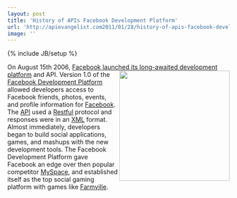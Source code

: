 ```yaml
---
layout: post
title: 'History of APIs Facebook Development Platform'
url: 'http://apievangelist.com2011/01/28/history-of-apis-facebook-development-platform/'
image: ''
---
```

{% include JB/setup %}
On August 15th 2006, <a href="http://blog.facebook.com/blog.php?post=2207512130" target="_blank">Facebook launched its long-awaited development platform</a> and API. <img src="http://kinlane-productions.s3.amazonaws.com/facebook/Facebook-Developer.png"  width="250" align="right" /> Version 1.0 of the <a href="http://developers.facebook.com/" target="_blank">Facebook Development Platform</a> allowed developers access to Facebook friends, photos, events, and profile information for <a href="http://www.facebook.com" target="_blank">Facebook</a>.
The <a href="http://www.apievangelist.com/">API</a> used a <a href="http://www.kinlane.com/">Restful</a> protocol and responses were in an <a href="http://www.apievangelist.com/definition-xml.php">XML</a> format.
Almost immediately, developers began to build social applications, games, and mashups with the new development tools.
The Facebook Development Platform gave Facebook an edge over then popular competitor <a href="http://www.myspace.com">MySpace</a>, and established itself as the top social gaming platform with games like <a href="http://www.farmville.com/" target="_blank">Farmville</a>.
